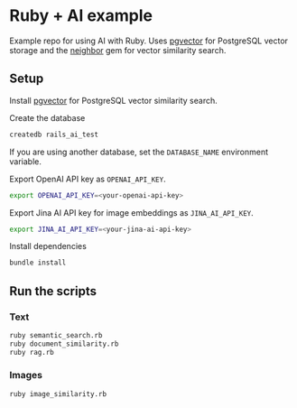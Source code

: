 # Ruby + AI example

Example repo for using AI with Ruby. Uses [pgvector](https://github.com/pgvector/pgvector) for PostgreSQL vector storage and the [neighbor](https://github.com/ankane/neighbor) gem for vector similarity search.

## Setup
Install [pgvector](https://github.com/pgvector/pgvector) for PostgreSQL vector similarity search.

Create the database
```sh
createdb rails_ai_test
```
If you are using another database, set the `DATABASE_NAME` environment variable.

Export OpenAI API key as `OPENAI_API_KEY`.
```sh
export OPENAI_API_KEY=<your-openai-api-key>
```
Export Jina AI API key for image embeddings as `JINA_AI_API_KEY`.
```sh
export JINA_AI_API_KEY=<your-jina-ai-api-key>
```

Install dependencies
```sh
bundle install
```

## Run the scripts

### Text
```sh
ruby semantic_search.rb
ruby document_similarity.rb
ruby rag.rb
```

### Images
```sh
ruby image_similarity.rb
```
